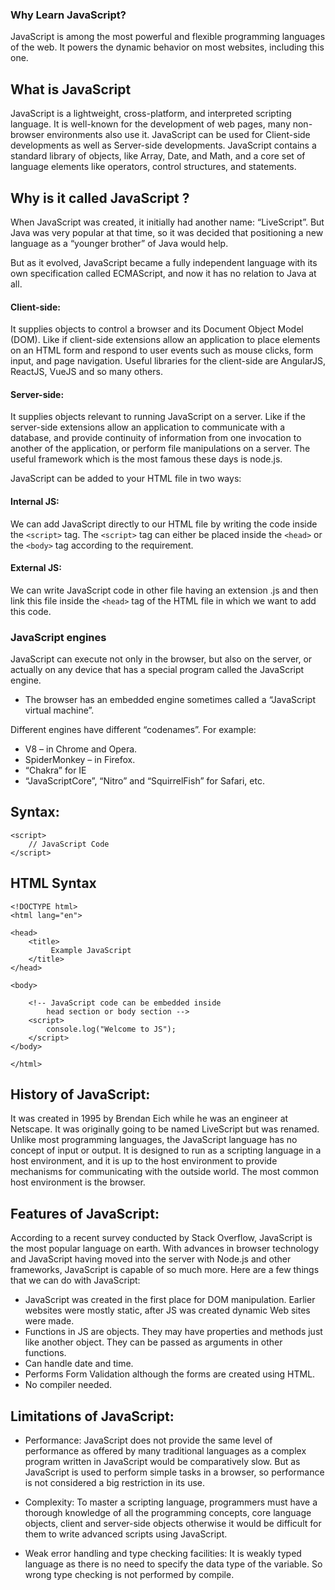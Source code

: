 
### Why Learn JavaScript?

JavaScript is among the most powerful and flexible programming languages of the web. It powers the dynamic behavior on most websites, including this one.

## What is JavaScript

JavaScript is a lightweight, cross-platform, and interpreted scripting language. It is well-known for the development of web pages, many non-browser environments also use it. JavaScript can be used for Client-side developments as well as Server-side developments. JavaScript contains a standard library of objects, like Array, Date, and Math, and a core set of language elements like operators, control structures, and statements. 

## Why is it called JavaScript ?

When JavaScript was created, it initially had another name: “LiveScript”. But Java was very popular at that time, so it was decided that positioning a new language as a “younger brother” of Java would help.

But as it evolved, JavaScript became a fully independent language with its own specification called ECMAScript, and now it has no relation to Java at all.

#### Client-side:
 It supplies objects to control a browser and its Document Object Model (DOM). Like if client-side extensions allow an application to place elements on an HTML form and respond to user events such as mouse clicks, form input, and page navigation. Useful libraries for the client-side are AngularJS, ReactJS, VueJS and so many others.

#### Server-side:
 It supplies objects relevant to running JavaScript on a server. Like if the server-side extensions allow an application to communicate with a database, and provide continuity of information from one invocation to another of the application, or perform file manipulations on a server. The useful framework which is the most famous these days is node.js.

 JavaScript can be added to your HTML file in two ways:

#### Internal JS:
 We can add JavaScript directly to our HTML file by writing the code inside the `<script>` tag. The `<script>` tag can either be placed inside the `<head>` or the `<body>` tag according to the requirement.

#### External JS:
We can write JavaScript code in other file having an extension .js and then link this file inside the `<head>` tag of the HTML file in which we want to add this code.


### JavaScript engines

JavaScript can execute not only in the browser, but also on the server, or actually on any device that has a special program called the JavaScript engine.

* The browser has an embedded engine sometimes called a “JavaScript virtual machine”.

Different engines have different “codenames”. For example:

* V8 – in Chrome and Opera.
* SpiderMonkey – in Firefox.
* “Chakra” for IE
* “JavaScriptCore”, “Nitro” and “SquirrelFish” for Safari, etc.

## Syntax:

```
<script>
    // JavaScript Code
</script>
```

## HTML Syntax

```
<!DOCTYPE html>
<html lang="en">
   
<head>
    <title>
         Example JavaScript
    </title>
</head>
   
<body>
   
    <!-- JavaScript code can be embedded inside
        head section or body section -->
    <script>
        console.log("Welcome to JS");
    </script>
</body>
   
</html>
```

## History of JavaScript:
 It was created in 1995 by Brendan Eich while he was an engineer at Netscape. It was originally going to be named LiveScript but was renamed. Unlike most programming languages, the JavaScript language has no concept of input or output. It is designed to run as a scripting language in a host environment, and it is up to the host environment to provide mechanisms for communicating with the outside world. The most common host environment is the browser. 

## Features of JavaScript:
 According to a recent survey conducted by Stack Overflow, JavaScript is the most popular language on earth. 
With advances in browser technology and JavaScript having moved into the server with Node.js and other frameworks, JavaScript is capable of so much more. Here are a few things that we can do with JavaScript: 
 

* JavaScript was created in the first place for DOM manipulation. Earlier websites were mostly static, after JS was created dynamic Web sites were made.
* Functions in JS are objects. They may have properties and methods just like another object. They can be passed as arguments in other functions.
* Can handle date and time.
* Performs Form Validation although the forms are created using HTML.
* No compiler needed.

## Limitations of JavaScript: 

* Performance: JavaScript does not provide the same level of performance as offered by many traditional languages as a complex program written in JavaScript would be comparatively slow. But as JavaScript is used to perform simple tasks in a browser, so performance is not considered a big restriction in its use.

* Complexity: To master a scripting language, programmers must have a thorough knowledge of all the programming concepts, core language objects, client and server-side objects otherwise it would be difficult for them to write advanced scripts using JavaScript.

* Weak error handling and type checking facilities: It is weakly typed language as there is no need to specify the data type of the variable. So wrong type checking is not performed by compile.